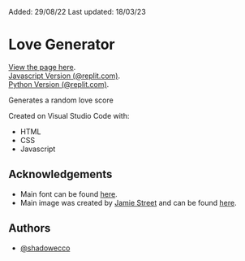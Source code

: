 Added: 29/08/22
Last updated: 18/03/23

# Love Generator

[View the page here](https://shadowecco.github.io/projects/web/love-generator-web).<br />
[Javascript Version (@replit.com)](https://replit.com/@HelenYates/Love-Generator).<br />
[Python Version (@replit.com)](https://replit.com/@HelenYates/5-Love-Generator).<br />


Generates a random love score

Created on Visual Studio Code with:

- HTML
- CSS
- Javascript


## Acknowledgements

- Main font can be found [here](https://www.1001fonts.com/ladybug-love-demo-font.html).
- Main image was created by [Jamie Street](https://unsplash.com/@jamie452) and can be found [here](https://unsplash.com/photos/hBzrr6m6-pc).


## Authors

- [@shadowecco](https://www.github.com/shadowecco)
